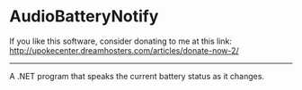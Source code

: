 AudioBatteryNotify
=========

If you like this software, consider donating to me at this link: http://upokecenter.dreamhosters.com/articles/donate-now-2/

----

A .NET program that speaks the current battery status as it changes.